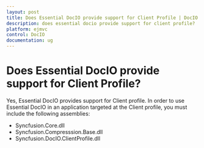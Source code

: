 ```yaml
---
layout: post
title: Does Essential DocIO provide support for Client Profile | DocIO | ASP.NET MVC | Syncfusion
description: does essential docio provide support for client profile?
platform: ejmvc
control: DocIO
documentation: ug
---
```


# Does Essential DocIO provide support for Client Profile?

Yes, Essential DocIO provides support for Client profile. In order to use Essential DocIO in an application targeted at the Client profile, you must include the following assemblies:

* Syncfusion.Core.dll
* Syncfusion.Compresssion.Base.dll
* Syncfusion.DocIO.ClientProfile.dll
